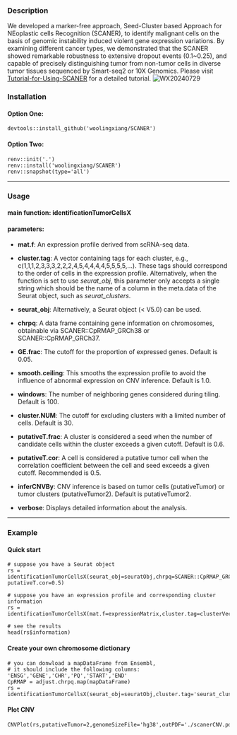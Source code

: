 ### Description
We developed a marker-free approach, Seed-Cluster based Approach for NEoplastic cells Recognition (SCANER), to identify malignant cells on the basis of genomic instability induced violent gene expression variations. By examining different cancer types, we demonstrated that the SCANER showed remarkable robustness to extensive dropout events (0.1~0.25), and capable of precisely distinguishing tumor from non-tumor cells in diverse tumor tissues sequenced by Smart-seq2 or 10X Genomics. Please visit [Tutorial-for-Using-SCANER](https://github.com/woolingxiang/SCANER/wiki/Tutorial-for-Using-SCANER) for a detailed tutorial. 
![WX20240729](https://github.com/user-attachments/assets/9b3a9623-5a58-43e7-bcae-497360ff6b4c)


### Installation
#### Option One:
```{r}
devtools::install_github('woolingxiang/SCANER')
```
#### Option Two:
```{r}
renv::init('.')
renv::install('woolingxiang/SCANER')
renv::snapshot(type='all')
```

---

### Usage
#### main function: identificationTumorCellsX
#### parameters:

* **mat.f**: An expression profile derived from scRNA-seq data.

* **cluster.tag**: A vector containing tags for each cluster, e.g., c(1,1,1,2,3,3,3,2,2,2,4,5,4,4,4,4,5,5,5,5,...). These tags should correspond to the order of cells in the expression profile. Alternatively, when the function is set to use *seurat_obj*, this parameter only accepts a single string which should be the name of a column in the meta.data of the Seurat object, such as *seurat_clusters*.

* **seurat_obj**: Alternatively, a Seurat object (< V5.0) can be used.

* **chrpq**: A data frame containing gene information on chromosomes, obtainable via SCANER::CpRMAP_GRCh38 or SCANER::CpRMAP_GRCh37.

* **GE.frac**: The cutoff for the proportion of expressed genes. Default is 0.05.

* **smooth.ceiling**: This smooths the expression profile to avoid the influence of abnormal expression on CNV inference. Default is 1.0.

* **windows**: The number of neighboring genes considered during tiling. Default is 100.

* **cluster.NUM**: The cutoff for excluding clusters with a limited number of cells. Default is 30.

* **putativeT.frac**: A cluster is considered a seed when the number of candidate cells within the cluster exceeds a given cutoff. Default is 0.6.

* **putativeT.cor**: A cell is considered a putative tumor cell when the correlation coefficient between the cell and seed exceeds a given cutoff. Recommended is 0.5.

* **inferCNVBy**: CNV inference is based on tumor cells (putativeTumor) or tumor clusters (putativeTumor2). Default is putativeTumor2.

* **verbose**: Displays detailed information about the analysis.

---

### Example
#### Quick start
```{r}
# suppose you have a Seurat object
rs = identificationTumorCellsX(seurat_obj=seuratObj,chrpq=SCANER::CpRMAP_GRCh38, putativeT.cor=0.5)

# suppose you have an expression profile and corresponding cluster information
rs = identificationTumorCellsX(mat.f=expressionMatrix,cluster.tag=clusterVector,chrpq=SCANER::CpRMAP_GRCh38,putativeT.cor=0.5)

# see the results
head(rs$information)
```
#### Create your own chromosome dictionary
```{r}
# you can donwload a mapDataFrame from Ensembl,
# it should include the following columns: 'ENSG','GENE','CHR','PQ','START','END'
CpRMAP = adjust.chrpq.map(mapDataFrame)
rs = identificationTumorCellsX(seurat_obj=seuratObj,cluster.tag='seurat_clusters',chrpq=CpRMAP,putativeT.cor=0.5)
```
#### Plot CNV
```{r}
CNVPlot(rs,putativeTumor=2,genomeSizeFile='hg38',outPDF='./scanerCNV.pdf')
```

